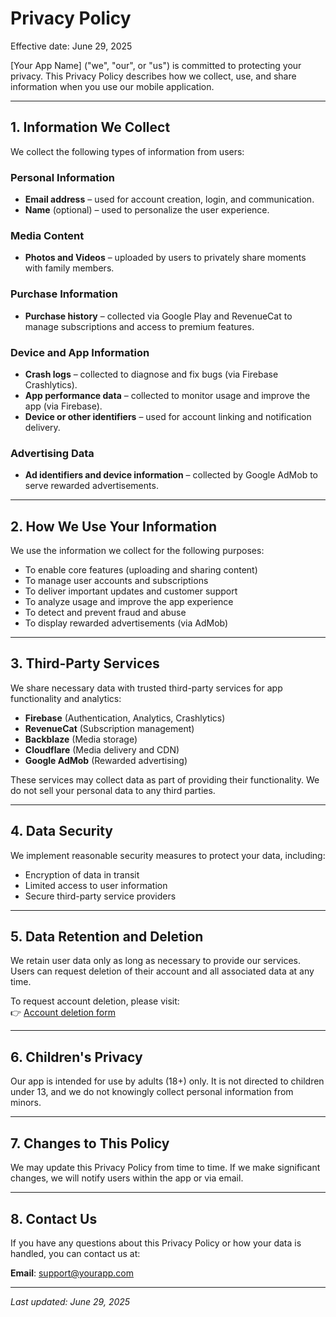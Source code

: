# Privacy Policy

Effective date: June 29, 2025

[Your App Name] ("we", "our", or "us") is committed to protecting your privacy. This Privacy Policy describes how we collect, use, and share information when you use our mobile application.

---

## 1. Information We Collect

We collect the following types of information from users:

### Personal Information
- **Email address** – used for account creation, login, and communication.
- **Name** (optional) – used to personalize the user experience.

### Media Content
- **Photos and Videos** – uploaded by users to privately share moments with family members.

### Purchase Information
- **Purchase history** – collected via Google Play and RevenueCat to manage subscriptions and access to premium features.

### Device and App Information
- **Crash logs** – collected to diagnose and fix bugs (via Firebase Crashlytics).
- **App performance data** – collected to monitor usage and improve the app (via Firebase).
- **Device or other identifiers** – used for account linking and notification delivery.

### Advertising Data
- **Ad identifiers and device information** – collected by Google AdMob to serve rewarded advertisements.

---

## 2. How We Use Your Information

We use the information we collect for the following purposes:

- To enable core features (uploading and sharing content)
- To manage user accounts and subscriptions
- To deliver important updates and customer support
- To analyze usage and improve the app experience
- To detect and prevent fraud and abuse
- To display rewarded advertisements (via AdMob)

---

## 3. Third-Party Services

We share necessary data with trusted third-party services for app functionality and analytics:

- **Firebase** (Authentication, Analytics, Crashlytics)
- **RevenueCat** (Subscription management)
- **Backblaze** (Media storage)
- **Cloudflare** (Media delivery and CDN)
- **Google AdMob** (Rewarded advertising)

These services may collect data as part of providing their functionality. We do not sell your personal data to any third parties.

---

## 4. Data Security

We implement reasonable security measures to protect your data, including:

- Encryption of data in transit
- Limited access to user information
- Secure third-party service providers

---

## 5. Data Retention and Deletion

We retain user data only as long as necessary to provide our services. Users can request deletion of their account and all associated data at any time.

To request account deletion, please visit:  
👉 [Account deletion form](https://forms.gle/F1WrkouXaacmgoeq9)

---

## 6. Children's Privacy

Our app is intended for use by adults (18+) only. It is not directed to children under 13, and we do not knowingly collect personal information from minors.

---

## 7. Changes to This Policy

We may update this Privacy Policy from time to time. If we make significant changes, we will notify users within the app or via email.

---

## 8. Contact Us

If you have any questions about this Privacy Policy or how your data is handled, you can contact us at:

**Email**: [support@yourapp.com](mailto:support@yourapp.com)

---

_Last updated: June 29, 2025_
